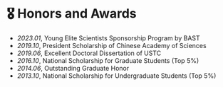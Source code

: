 # 🎖 Honors and Awards
- *2023.01*, Young Elite Scientists Sponsorship Program by BAST
- *2019.10*, President Scholarship of Chinese Academy of Sciences
- *2019.06*, Excellent Doctoral Dissertation of USTC
- *2016.10*, National Scholarship for Graduate Students (Top 5%)
- *2014.06*, Outstanding Graduate Honor
- *2013.10*, National Scholarship for Undergraduate Students (Top 5%)